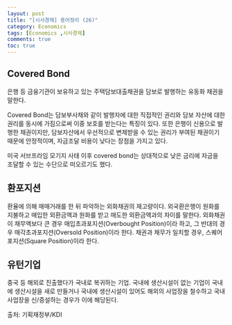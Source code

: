 ```yaml
---
layout: post
title: "[시사경제] 용어정리 (26)"
category: Economics
tags: [Economics ,시사경제]
comments: true
toc: true
---
```

## Covered Bond

은행 등 금융기관이 보유하고 있는 주택담보대출채권을 담보로 발행하는 유동화 채권을 말한다.

Covered Bond는 담보부사채와 같이 발행자에 대한 직접적인 권리와 담보 자산에 대한 권리를 동시에 가짐으로써 이중 보호를 받는다는 특징이 있다. 또한 은행이 신용으로 발행한 채권이지만, 담보자산에서 우선적으로 변제받을 수 있는 권리가 부여된 채권이기 때문에 안정적이며, 자금조달 비용이 낮다는 장점을 가지고 있다.

미국 서브프라임 모기지 사태 이후 covered bond는 상대적으로 낮은 금리에 자금을 조달할 수 있는 수단으로 떠오르기도 했다.

## 환포지션

환율에 의해 매매거래를 한 뒤 파악하는 외화채권의 재고량이다. 외국환은행이 원화를 지불하고 매입한 외환금액과 원화를 받고 매도한 외환금액과의 차이를 말한다. 외화채권이 채무액보다 큰 경우 매입초과포지션(Overbought Position)이라 하고, 그 반대의 경우 매각초과포지션(Oversold Position)이라 한다. 채권과 채무가 일치할 경우, 스퀘어포지션(Square Position)이라 한다.

## 유턴기업

중국 등 해외로 진출했다가 국내로 복귀하는 기업. 국내에 생산시설이 없는 기업이 국내에 생산시설을 새로 만들거나 국내에 생산시설이 있어도 해외의 사업장을 철수하고 국내 사업장을 신/증설하는 경우가 이에 해당된다.

출처: 기획재정부/KDI